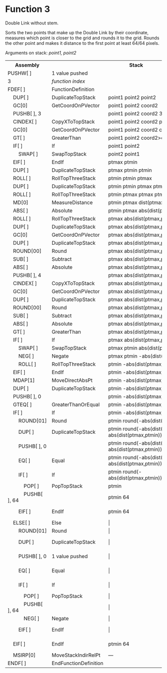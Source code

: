 # Function 3

Double Link without stem.

Sorts the two points that make up the Double Link by their coordinate, measures which point is closer to the grid and rounds it to the grid. Rounds the other point and makes it distance to the first point at least 64/64 pixels.

Arguments on stack: _point1, point2_

<table>
<tr><th>Assembly</th><th></th><th>Stack</th></tr>
<tr><td>PUSHW[ ]</td><td>1 value pushed</td></tr>
<tr><td>3</td><td><em>function index</em></td></tr>
<tr><td>FDEF[ ]</td><td>FunctionDefinition</td></tr>
<tr><td>    DUP[ ]</td><td>DuplicateTopStack</td>          <td colspan="8">point1 point2 point2</td></tr>
<tr><td>    GC[0]</td><td>GetCoordOnPVector</td>           <td colspan="8">point1 point2 coord2</td></tr>
<tr><td>    PUSHB[ ], 3</td><td></td>                      <td colspan="8">point1 point2 coord2 3</td></tr>
<tr><td>    CINDEX[ ]</td><td>CopyXToTopStack</td>         <td colspan="8">point1 point2 coord2 point1</td></tr>
<tr><td>    GC[0]</td><td>GetCoordOnPVector</td>           <td colspan="8">point1 point2 coord2 coord1</td></tr>
<tr><td>    GT[ ]</td><td>GreaterThan</td>                 <td colspan="8">point1 point2 coord2>coord1</td></tr>
<tr><td>    IF[ ]</td><td>If</td>                          <td colspan="8">point1 point2</td></tr>
<tr><td>        SWAP[ ]</td><td>SwapTopStack</td>          <td colspan="8">point2 point1</td></tr>
<tr><td>    EIF[ ]</td><td>EndIf</td>                      <td colspan="8">ptmax ptmin</td></tr>
<tr><td>    DUP[ ]</td><td>DuplicateTopStack</td>          <td colspan="8">ptmax ptmin ptmin</td></tr>
<tr><td>    ROLL[ ]</td><td>RollTopThreeStack</td>         <td colspan="8">ptmin ptmin ptmax</td></tr>
<tr><td>    DUP[ ]</td><td>DuplicateTopStack</td>          <td colspan="8">ptmin ptmin ptmax ptmax</td></tr>
<tr><td>    ROLL[ ]</td><td>RollTopThreeStack</td>         <td colspan="8">ptmin ptmax ptmax ptmin</td></tr>
<tr><td>    MD[0]</td><td>MeasureDistance</td>             <td colspan="8">ptmin ptmax dist(ptmax,ptmin)</td></tr>
<tr><td>    ABS[ ]</td><td>Absolute</td>                   <td colspan="8">ptmin ptmax abs(dist(ptmax,ptmin))</td></tr>
<tr><td>    ROLL[ ]</td><td>RollTopThreeStack</td>         <td colspan="8">ptmax abs(dist(ptmax,ptmin)) ptmin</td></tr>
<tr><td>    DUP[ ]</td><td>DuplicateTopStack</td>          <td colspan="8">ptmax abs(dist(ptmax,ptmin)) ptmin ptmin</td></tr>
<tr><td>    GC[0]</td><td>GetCoordOnPVector</td>           <td colspan="8">ptmax abs(dist(ptmax,ptmin)) ptmin coordmin</td></tr>
<tr><td>    DUP[ ]</td><td>DuplicateTopStack</td>          <td colspan="8">ptmax abs(dist(ptmax,ptmin)) ptmin coordmin coordmin</td></tr>
<tr><td>    ROUND[00]</td><td>Round</td>                   <td colspan="8">ptmax abs(dist(ptmax,ptmin)) ptmin coordmin round(coordmin)</td></tr>
<tr><td>    SUB[ ]</td><td>Subtract</td>                   <td colspan="8">ptmax abs(dist(ptmax,ptmin)) ptmin coordmin-round(coordmin)</td></tr>
<tr><td>    ABS[ ]</td><td>Absolute</td>                   <td colspan="8">ptmax abs(dist(ptmax,ptmin)) ptmin abs(coordmin-round(coordmin))</td></tr>
<tr><td>    PUSHB[ ], 4</td><td></td>                      <td colspan="8">ptmax abs(dist(ptmax,ptmin)) ptmin abs(coordmin-round(coordmin)) 4</td></tr>
<tr><td>    CINDEX[ ]</td><td>CopyXToTopStack</td>         <td colspan="8">ptmax abs(dist(ptmax,ptmin)) ptmin abs(coordmin-round(coordmin)) ptmax</td></tr>
<tr><td>    GC[0]</td><td>GetCoordOnPVector</td>           <td colspan="8">ptmax abs(dist(ptmax,ptmin)) ptmin abs(coordmin-round(coordmin)) coordmax</td></tr>
<tr><td>    DUP[ ]</td><td>DuplicateTopStack</td>          <td colspan="8">ptmax abs(dist(ptmax,ptmin)) ptmin abs(coordmin-round(coordmin)) coordmax coordmax</td></tr>
<tr><td>    ROUND[00]</td><td>Round</td>                   <td colspan="8">ptmax abs(dist(ptmax,ptmin)) ptmin abs(coordmin-round(coordmin)) coordmax round(coordmax)</td></tr>
<tr><td>    SUB[ ]</td><td>Subtract</td>                   <td colspan="8">ptmax abs(dist(ptmax,ptmin)) ptmin abs(coordmin-round(coordmin)) coordmax-round(coordmax)</td></tr>
<tr><td>    ABS[ ]</td><td>Absolute</td>                   <td colspan="8">ptmax abs(dist(ptmax,ptmin)) ptmin abs(coordmin-round(coordmin)) abs(coordmax-round(coordmax))</td></tr>
<tr><td>    GT[ ]</td><td>GreaterThan</td>                 <td colspan="8">ptmax abs(dist(ptmax,ptmin)) ptmin abs(coordmin-round(coordmin))>abs(coordmax-round(coordmax))</td></tr>
                                                      <!-- IF ---------------------------------------------------------------------------------------------------------------------------------------------------------------------------------------- ELSE -->
<tr><td>    IF[ ]</td><td>If</td>                          <td colspan="4">ptmax abs(dist(ptmax,ptmin)) ptmin</td>                                                                                                                                     <td colspan="4">ptmax abs(dist(ptmax,ptmin)) ptmin</td></tr>
<tr><td>        SWAP[ ]</td><td>SwapTopStack</td>          <td colspan="4">ptmax ptmin abs(dist(ptmax,ptmin))</td>                                                                                                                                     <td colspan="4">|</td></tr>
<tr><td>        NEG[ ]</td><td>Negate</td>                 <td colspan="4">ptmax ptmin -abs(dist(ptmax,ptmin))</td>                                                                                                                                    <td colspan="4">|</td></tr>
<tr><td>        ROLL[ ]</td><td>RollTopThreeStack</td>     <td colspan="4">ptmin -abs(dist(ptmax,ptmin)) ptmax</td>                                                                                                                                    <td colspan="4">|</td></tr>
<tr><td>    EIF[ ]</td><td>EndIf</td>                      <td colspan="4">ptmin -abs(dist(ptmax,ptmin)) ptmax</td>                                                                                                                                    <td colspan="4">ptmax abs(dist(ptmax,ptmin)) ptmin</td></tr>
<tr><td>    MDAP[1]</td><td>MoveDirectAbsPt</td>           <td colspan="4">ptmin -abs(dist(ptmax,ptmin))</td>                                                                                                                                          <td colspan="4">ptmax abs(dist(ptmax,ptmin))</td></tr>
<tr><td>    DUP[ ]</td><td>DuplicateTopStack</td>          <td colspan="4">ptmin -abs(dist(ptmax,ptmin)) -abs(dist(ptmax,ptmin))</td>                                                                                                                  <td colspan="4">ptmax abs(dist(ptmax,ptmin)) abs(dist(ptmax,ptmin))</td></tr>
<tr><td>    PUSHB[ ], 0</td><td></td>                      <td colspan="4">ptmin -abs(dist(ptmax,ptmin)) -abs(dist(ptmax,ptmin)) 0</td>                                                                                                                <td colspan="4">ptmax abs(dist(ptmax,ptmin)) abs(dist(ptmax,ptmin)) 0</td></tr>
<tr><td>    GTEQ[ ]</td><td>GreaterThanOrEqual</td>        <td colspan="4">ptmin -abs(dist(ptmax,ptmin)) -abs(dist(ptmax,ptmin))>=0</td>                                                                                                               <td colspan="4">ptmax abs(dist(ptmax,ptmin)) abs(dist(ptmax,ptmin))>=0</td></tr>
                                                      <!-- IF ------------------------------------------------------------------------------------------ ELSE -->                                                                                 <!-- IF ---------------------------------------------------------------------------------------- ELSE -->
<tr><td>    IF[ ]</td><td>If</td>                          <td colspan="2">ptmin -abs(dist(ptmax,ptmin))</td>                                            <td colspan="2">ptmin -abs(dist(ptmax,ptmin))</td>                                            <td colspan="2">ptmax abs(dist(ptmax,ptmin))</td>                                           <td colspan="2">ptmax abs(dist(ptmax,ptmin))</td></tr>
<tr><td>        ROUND[01]</td><td>Round</td>               <td colspan="2">ptmin round(-abs(dist(ptmax,ptmin)))</td>                                     <td colspan="2">|</td>                                                                        <td colspan="2">ptmax round(abs(dist(ptmax,ptmin)))</td>                                    <td colspan="2">|</td></tr>
<tr><td>        DUP[ ]</td><td>DuplicateTopStack</td>      <td colspan="2">ptmin round(-abs(dist(ptmax,ptmin))) round(-abs(dist(ptmax,ptmin)))</td>      <td colspan="2">|</td>                                                                        <td colspan="2">ptmax round(abs(dist(ptmax,ptmin))) round(abs(dist(ptmax,ptmin)))</td>      <td colspan="2">|</td></tr>
<tr><td>        PUSHB[ ], 0</td><td></td>                  <td colspan="2">ptmin round(-abs(dist(ptmax,ptmin))) round(-abs(dist(ptmax,ptmin))) 0</td>    <td colspan="2">|</td>                                                                        <td colspan="2">ptmax round(abs(dist(ptmax,ptmin))) round(abs(dist(ptmax,ptmin))) 0</td>    <td colspan="2">|</td></tr>
<tr><td>        EQ[ ]</td><td>Equal</td>                   <td colspan="2">ptmin round(-abs(dist(ptmax,ptmin))) round(-abs(dist(ptmax,ptmin)))==0</td>   <td colspan="2">|</td>                                                                        <td colspan="2">ptmax round(abs(dist(ptmax,ptmin))) round(abs(dist(ptmax,ptmin)))==0</td>   <td colspan="2">|</td></tr>
                                                      <!-- IF -------------------------------------------- ELSE -->                                                                                                                               <!-- IF ------------------------------------------ ELSE -->
<tr><td>        IF[ ]</td><td>If</td>                      <td>ptmin round(-abs(dist(ptmax,ptmin)))</td>  <td>ptmin round(-abs(dist(ptmax,ptmin)))</td>  <td colspan="2">|</td>                                                                        <td>ptmax round(abs(dist(ptmax,ptmin)))</td>  <td>ptmax round(abs(dist(ptmax,ptmin)))</td>  <td colspan="2">|</td></tr>
<tr><td>            POP[ ]</td><td>PopTopStack</td>        <td>ptmin</td>                                 <td>|</td>                                     <td colspan="2">|</td>                                                                        <td>ptmax</td>                                <td>|</td>                                    <td colspan="2">|</td></tr>
<tr><td>            PUSHB[ ], 64</td><td></td>             <td>ptmin 64</td>                              <td>|</td>                                     <td colspan="2">|</td>                                                                        <td>ptmax 64</td>                             <td>|</td>                                    <td colspan="2">|</td></tr>
<tr><td>        EIF[ ]</td><td>EndIf</td>                  <td>ptmin 64</td>                              <td>ptmin round(-abs(dist(ptmax,ptmin)))</td>  <td colspan="2">|</td>                                                                        <td>ptmax 64</td>                             <td>|</td>                                    <td colspan="2">|</td></tr>
<tr><td>    ELSE[ ]</td><td>Else</td>                      <td>|</td>                                     <td>|</td>                                     <td colspan="2">ptmin -abs(dist(ptmax,ptmin))</td>                                            <td>|</td>                                    <td>|</td>                                    <td colspan="2">ptmax abs(dist(ptmax,ptmin))</td></tr>
<tr><td>        ROUND[01]</td><td>Round</td>               <td>|</td>                                     <td>|</td>                                     <td colspan="2">ptmin round(-abs(dist(ptmax,ptmin)))</td>                                     <td>|</td>                                    <td>|</td>                                    <td colspan="2">ptmax round(abs(dist(ptmax,ptmin)))</td></tr>
<tr><td>        DUP[ ]</td><td>DuplicateTopStack</td>      <td>|</td>                                     <td>|</td>                                     <td colspan="2">ptmin round(-abs(dist(ptmax,ptmin))) round(-abs(dist(ptmax,ptmin)))</td>      <td>|</td>                                    <td>|</td>                                    <td colspan="2">ptmax round(abs(dist(ptmax,ptmin))) round(abs(dist(ptmax,ptmin)))</td></tr>
<tr><td>        PUSHB[ ], 0</td><td>1 value pushed</td>    <td>|</td>                                     <td>|</td>                                     <td colspan="2">ptmin round(-abs(dist(ptmax,ptmin))) round(-abs(dist(ptmax,ptmin))) 0</td>    <td>|</td>                                    <td>|</td>                                    <td colspan="2">ptmax round(abs(dist(ptmax,ptmin))) round(abs(dist(ptmax,ptmin))) 0</td></tr>
<tr><td>        EQ[ ]</td><td>Equal</td>                   <td>|</td>                                     <td>|</td>                                     <td colspan="2">ptmin round(-abs(dist(ptmax,ptmin))) round(-abs(dist(ptmax,ptmin)))==0</td>   <td>|</td>                                    <td>|</td>                                    <td colspan="2">ptmax round(abs(dist(ptmax,ptmin))) round(abs(dist(ptmax,ptmin)))==0</td></tr>
                                                                                                                                                    <!-- IF ------------------------------------------- ELSE -->                                                                                                                              <!-- IF ------------------------------------------ ELSE -->
<tr><td>        IF[ ]</td><td>If</td>                      <td>|</td>                                     <td>|</td>                                     <td>ptmin round(-abs(dist(ptmax,ptmin)))</td>  <td>ptmin round(-abs(dist(ptmax,ptmin)))</td>  <td>|</td>                                    <td>|</td>                                    <td>ptmax round(abs(dist(ptmax,ptmin)))</td>  <td>ptmax round(abs(dist(ptmax,ptmin)))</td></tr>
<tr><td>            POP[ ]</td><td>PopTopStack</td>        <td>|</td>                                     <td>|</td>                                     <td>ptmin</td>                                 <td>|</td>                                     <td>|</td>                                    <td>|</td>                                    <td>ptmax</td>                                <td>|</td></tr>
<tr><td>            PUSHB[ ], 64</td><td></td>             <td>|</td>                                     <td>|</td>                                     <td>ptmin 64</td>                              <td>|</td>                                     <td>|</td>                                    <td>|</td>                                    <td>ptmax 64</td>                             <td>|</td></tr>
<tr><td>            NEG[ ]</td><td>Negate</td>             <td>|</td>                                     <td>|</td>                                     <td>ptmin -64</td>                             <td>|</td>                                     <td>|</td>                                    <td>|</td>                                    <td>ptmax -64</td>                            <td>|</td></tr>
<tr><td>        EIF[ ]</td><td>EndIf</td>                  <td>|</td>                                     <td>|</td>                                     <td>ptmin -64</td>                             <td>ptmin round(-abs(dist(ptmax,ptmin)))</td>  <td>|</td>                                    <td>|</td>                                    <td>ptmax -64</td>                            <td>ptmax round(abs(dist(ptmax,ptmin)))</td></tr>
<tr><td>    EIF[ ]</td><td>EndIf</td>                      <td>ptmin 64</td>                              <td>ptmin round(-abs(dist(ptmax,ptmin)))</td>  <td>ptmin -64</td>                             <td>ptmin round(-abs(dist(ptmax,ptmin)))</td>  <td>ptmax 64</td>                             <td>ptmax round(abs(dist(ptmax,ptmin)))</td>  <td>ptmax -64</td>                            <td>ptmax round(abs(dist(ptmax,ptmin)))</td></tr>
<tr><td>    MSIRP[0]</td><td>MoveStackIndirRelPt</td>      <td colspan="8">—</td></tr>
<tr><td>ENDF[ ]</td><td>EndFunctionDefinition</td></tr>
</table>
